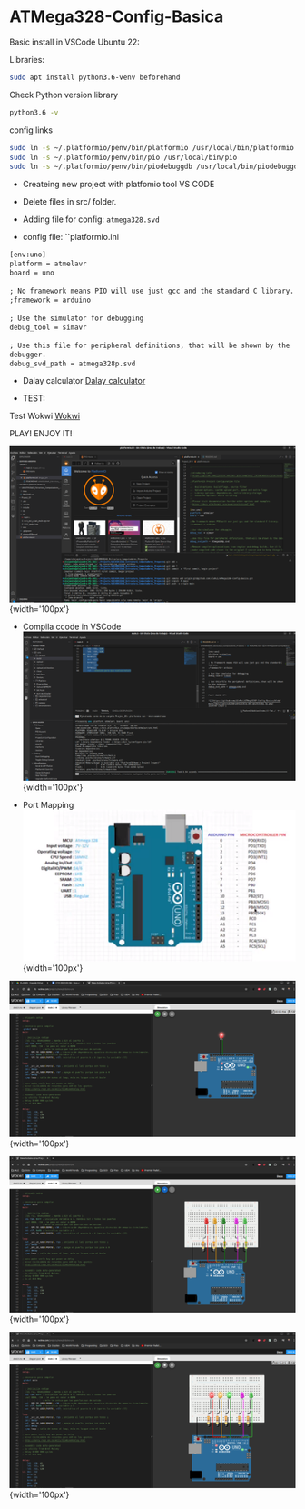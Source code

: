 # ATMega328-Config-Basica

Basic install in VSCode Ubuntu 22:

Libraries:
```bash
sudo apt install python3.6-venv beforehand
```

Check Python version library
```bash
python3.6 -v
```

config links
```bash
sudo ln -s ~/.platformio/penv/bin/platformio /usr/local/bin/platformio
sudo ln -s ~/.platformio/penv/bin/pio /usr/local/bin/pio
sudo ln -s ~/.platformio/penv/bin/piodebuggdb /usr/local/bin/piodebuggdb
```

- Createing new project with platfomio tool VS CODE

- Delete files in src/ folder.

- Adding file for config: `atmega328.svd`

- config file: ``platformio.ini
```
[env:uno]
platform = atmelavr
board = uno

; No framework means PIO will use just gcc and the standard C library.
;framework = arduino

; Use the simulator for debugging
debug_tool = simavr

; Use this file for peripheral definitions, that will be shown by the debugger.
debug_svd_path = atmega328p.svd
```

- Dalay calculator [Dalay calculator](http://darcy.rsgc.on.ca/ACES/TEI4M/AVRdelay.html)

- TEST:

Test Wokwi [Wokwi](https://wokwi.com/projects/400687879499681793)

PLAY! ENJOY IT!

![](https://github.com/AleRui/ATMega328P-Config-Basica/blob/main/imas/Captura%20desde%202024-06-14%2018-04-34.png){width='100px'}

- Compila ccode in VSCode
![](https://github.com/AleRui/ATMega328P-Config-Basica/blob/main/imas/Captura%20desde%202024-06-14%2018-57-25.png){width='100px'}

- Port Mapping
![](https://github.com/AleRui/ATMega328P-Config-Basica/blob/main/imas/Captura%20desde%202024-06-14%2019-10-45.png){width='100px'}

![](https://github.com/AleRui/ATMega328P-Config-Basica/blob/main/imas/Captura%20desde%202024-06-14%2018-20-41.png){width='100px'}

![](https://github.com/AleRui/ATMega328P-Config-Basica/blob/main/imas/Captura%20desde%202024-06-14%2018-49-37.png){width='100px'}

![](https://github.com/AleRui/ATMega328P-Config-Basica/blob/main/imas/Captura%20desde%202024-06-14%2018-54-49.png){width='100px'}